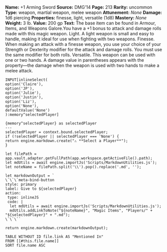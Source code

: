 **Name:** +1 Arming Sword
**Source:** DMG'14
**Page:** 213
**Rarity:** uncommon
**Type:** weapon, martial weapon, melee weapon
**Attunement:** _None_
**Damage:** 1d6 piercing
**Properties:** finesse, light, versatile (1d8)
**Mastery:** _None_
**Weight:** 3 lb.
**Value:** 200 gp
**Text:** The base item can be found in Armour, Items, and Weapons Galore.You have a +1 bonus to attack and damage rolls made with this magic weapon. Light. A light weapon is small and easy to handle, making it ideal for use when fighting with two weapons. Finesse. When making an attack with a finesse weapon, you use your choice of your Strength or Dexterity modifier for the attack and damage rolls. You must use the same modifier for both rolls. Versatile. This weapon can be used with one or two hands. A damage value in parentheses appears with the property—the damage when the weapon is used with two hands to make a melee attack.

```meta-bind
INPUT[inlineSelect(
option('Claire'), 
option('JP'), 
option('Julie'), 
option('Justin'), 
option('Liz'), 
option('None'), 
defaultValue('None')
):memory^selectedPlayer]
```
  
```meta-bind-js-view
{memory^selectedPlayer} as selectedPlayer
---
selectedPlayer = context.bound.selectedPlayer;
if (!selectedPlayer || selectedPlayer === 'None') {
return engine.markdown.create("⚠️ **Select a Player**");
}

let filePath = app.vault.adapter.getFullPath(app.workspace.getActiveFile().path);
let mdUtils = await engine.importJs('Scripts/MarkdownUtilities.js');
let noteName = filePath.split('\\').pop().replace('.md', '');

let markdownOutput = `
\`\`\`meta-bind-button
style: primary
label: Give to ${selectedPlayer}
action:
 type: inlineJS
 code: |
  let mdUtils = await engine.importJs('Scripts/MarkdownUtilities.js');
  mdUtils.addLinkToNote("${noteName}", "Magic Items", "Players/" + "${selectedPlayer}" + ".md");
\`\`\``

return engine.markdown.create(markdownOutput);
```
  


```dataview
TABLE WITHOUT ID file.link AS "Mentioned In"
FROM [[#this.file.name]]
SORT file.name ASC
```
